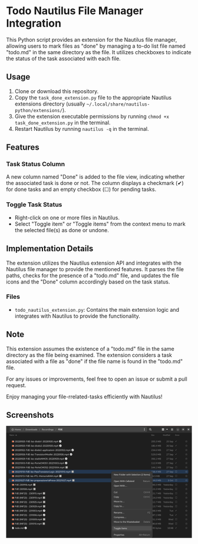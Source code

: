# Todo Nautilus File Manager Integration

This Python script provides an extension for the Nautilus file manager, allowing users to mark files as "done" by managing a to-do list file named "todo.md" in the same directory as the file. It utilizes checkboxes to indicate the status of the task associated with each file.

## Usage 

1. Clone or download this repository.
2. Copy the `task_done_extension.py` file to the appropriate Nautilus extensions directory (usually `~/.local/share/nautilus-python/extensions/`).
3. Give the extension executable permissions by running `chmod +x task_done_extension.py` in the terminal.
4. Restart Nautilus by running `nautilus -q` in the terminal.

## Features

### Task Status Column

A new column named "Done" is added to the file view, indicating whether the associated task is done or not. The column displays a checkmark (✔) for done tasks and an empty checkbox (☐) for pending tasks.

### Toggle Task Status

- Right-click on one or more files in Nautilus.
- Select "Toggle item" or "Toggle items" from the context menu to mark the selected file(s) as done or undone.

## Implementation Details

The extension utilizes the Nautilus extension API and integrates with the Nautilus file manager to provide the mentioned features. It parses the file paths, checks for the presence of a "todo.md" file, and updates the file icons and the "Done" column accordingly based on the task status.

### Files

- `todo_nautilus_extension.py`: Contains the main extension logic and integrates with Nautilus to provide the functionality.

## Note

This extension assumes the existence of a "todo.md" file in the same directory as the file being examined. The extension considers a task associated with a file as "done" if the file name is found in the "todo.md" file.

For any issues or improvements, feel free to open an issue or submit a pull request.

Enjoy managing your file-rrelated-tasks efficiently with Nautilus!

## Screenshots
![Nautilus Extension](src/Screenshot.png)
